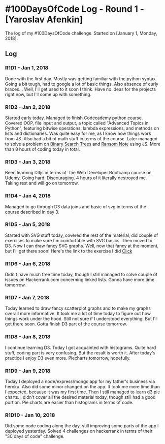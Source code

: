 # #100DaysOfCode Log - Round 1 - [Yaroslav Afenkin]

The log of my #100DaysOfCode challenge. Started on [January 1, Monday, 2018].

## Log

### R1D1 - Jan 1, 2018

Done with the first day. Mostly was getting familiar with the python syntax. Going a bit tough, had to google a lot of basic things. Also absence of curly braces... Well, I'll get used to it soon I think.
Have no ideas for the projects right now, but I'll come up with something.

### R1D2 - Jan 2, 2018

Started early today. Managed to finish Codecademy python course. Covered OOP, file input and output, a topic called "Advanced Topics in Python", featuring bitwise operations, lambda expressions, and methods on lists and dictionaries. Was quite easy for me, as I know how things work from JS. Also had a bit of math stuff in terms of the course.
Later managed to solve a problem on [Binary Search Trees](https://www.hackerrank.com/challenges/30-binary-search-trees/problem) and [Ransom Note](https://www.hackerrank.com/challenges/ctci-ransom-note/problem) using JS. More than 8 hours of coding today in total.

### R1D3 - Jan 3, 2018

Been learning D3js in terms of The Web Developer Bootcamp course on Udemy. Going hard. Discouraging. 4 hours of it literally destroyed me. Taking rest and will go on tomorrow.

### R1D4 - Jan 4, 2018
Managed to go through D3 data joins and basic of svg in terms of the course described in day 3.

### R1D5 - Jan 5, 2018

Started with SVG stuff today, covered the rest of the material, did couple of exercises to make sure I'm comfortable with SVG basics. Then moved to D3. Now I can draw fancy SVG graphs. Well, now that fancy at the moment, but I'll get there soon!
Here's the link to the exercise I did [Click](https://codepen.io/ExzoTiQ/pen/ppWXQo)

### R1D6 - Jan 6, 2018

Didn't have much free time today, though I still managed to solve couple of issues on Hackerrank.com concerning linked lists. Gonna have more time tomorrow.

### R1D7 - Jan 7, 2018

Today learned to draw fancy scatterplot graphs and to make my graphs overall more informative. It took me a lot of time today to figure out how things work under the hood. Still not sure if I understood everything. But I'll get there soon. Gotta finish D3 part of the course tomorrow.

### R1D8 - Jan 8, 2018

I continue learning D3. Today I got acquainted with histograms. Quite hard stuff, coding part is very confusing. But the result is worth it. After today's practice I enjoy D3 even more. Piecharts tomorrow, hopefully.

### R1D9 - Jan 9, 2018

Today I deployed a node/express/mongo app for my father's business via heroku. Also did some minor changed on the app. It took me more time than I expected, because it was my first time. Then I still managed to learn d3 pie charts. I didn't cover all the desired material today, though still had a good portion. Pie charts are easier than histograms in terms of code.

### R1D10 - Jan 10, 2018

Did some node coding along the day, still improving some parts of the app I deployed yesterday. Solved 4 challenges on hackerrank in terms of their "30 days of code" challenge.